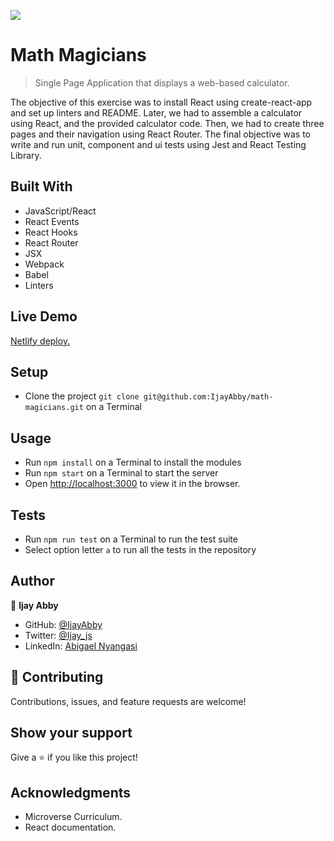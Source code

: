 ![](https://img.shields.io/badge/Microverse-blueviolet)

# Math Magicians

> Single Page Application that displays a web-based calculator.

The objective of this exercise was to install React using create-react-app and set up linters and README. 
Later, we had to assemble a calculator using React, and the provided calculator code. Then, we had to create three pages
and their navigation using React Router. The final objective was to write and run unit, component and ui tests using Jest and React Testing Library.


## Built With

- JavaScript/React
- React Events
- React Hooks
- React Router
- JSX
- Webpack
- Babel
- Linters

## Live Demo
[Netlify deploy.](https://optimistic-williams-6278f8.netlify.app/)



## Setup

- Clone the project `git clone git@github.com:IjayAbby/math-magicians.git` on a Terminal

## Usage

- Run `npm install` on a Terminal to install the modules
- Run `npm start` on a Terminal to start the server 
- Open [http://localhost:3000](http://localhost:3000) to view it in the browser.

## Tests

- Run `npm run test` on a Terminal to run the test suite
- Select option letter `a` to run all the tests in the repository

## Author

👤 **Ijay Abby**

- GitHub: [@IjayAbby](https://github.com/IjayAbby)
- Twitter: [@Ijay_js](https://twitter.com/Ijay_js)
- LinkedIn: [Abigael Nyangasi](https://www.linkedin.com/in/ijayabby4/)



## 🤝 Contributing

Contributions, issues, and feature requests are welcome!

## Show your support

Give a ⭐️ if you like this project!

## Acknowledgments

- Microverse Curriculum.
- React documentation.
